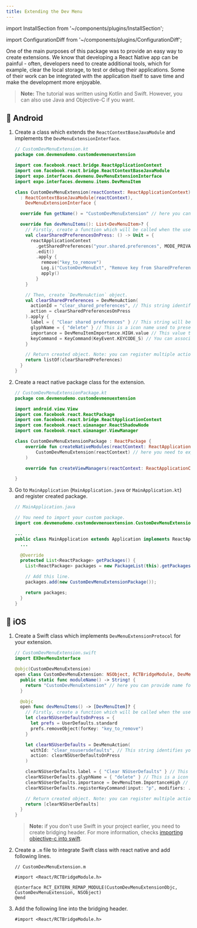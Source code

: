```yaml
---
title: Extending the Dev Menu
---
```


import InstallSection from '~/components/plugins/InstallSection';

import ConfigurationDiff from '~/components/plugins/ConfigurationDiff';

One of the main purposes of this package was to provide an easy way to create extensions. We know that developing a React Native app can be painful - often, developers need to create additional tools, which for example, clear the local storage, to test or debug their applications. Some of their work can be integrated with the application itself to save time and make the development more enjoyable.

> **Note:** The tutorial was written using Kotlin and Swift. However, you can also use Java and Objective-C if you want.

## 🤖 Android

1. Create a class which extends the `ReactContextBaseJavaModule` and implements the `DevMenuExtensionInterface`.

   ```kotlin
   // CustomDevMenuExtension.kt
   package com.devmenudemo.customdevmenuextension

   import com.facebook.react.bridge.ReactApplicationContext
   import com.facebook.react.bridge.ReactContextBaseJavaModule
   import expo.interfaces.devmenu.DevMenuExtensionInterface
   import expo.interfaces.devmenu.items.DevMenuItem

   class CustomDevMenuExtension(reactContext: ReactApplicationContext)
     : ReactContextBaseJavaModule(reactContext),
       DevMenuExtensionInterface {

     override fun getName() = "CustomDevMenuExtension" // here you can provide name for your extension

     override fun devMenuItems(): List<DevMenuItem>? {
       // Firstly, create a function which will be called when the user presses the button.
       val clearSharedPreferencesOnPress: () -> Unit = {
         reactApplicationContext
           .getSharedPreferences("your.shared.preferences", MODE_PRIVATE)
           .edit()
           .apply {
             remove("key_to_remove")
             Log.i("CustomDevMenuExt", "Remove key from SharedPreferences")
             apply()
           }
       }

       // Then, create `DevMenuAction` object.
       val clearSharedPreferences = DevMenuAction(
         actionId = "clear_shared_preferences", // This string identifies your custom action. Make sure that it's unique.
         action = clearSharedPreferencesOnPress
       ).apply {
         label = { "Clear shared preferences" } // This string will be displayed in the dev menu.
         glyphName = { "delete" } // This is a icon name used to present your action. You can use any icon from the `MaterialCommunityIcons`.
         importance = DevMenuItemImportance.HIGH.value // This value tells the dev-menu in which order the actions should be rendered.
         keyCommand = KeyCommand(KeyEvent.KEYCODE_S) // You can associate key commend with your action.
       }

       // Return created object. Note: you can register multiple actions if you want.
       return listOf(clearSharedPreferences)
     }
   }
   ```

2. Create a react native package class for the extension.

   ```kotlin
   // CustomDevMenuExtensionPackage.kt
   package com.devmenudemo.customdevmenuextension

   import android.view.View
   import com.facebook.react.ReactPackage
   import com.facebook.react.bridge.ReactApplicationContext
   import com.facebook.react.uimanager.ReactShadowNode
   import com.facebook.react.uimanager.ViewManager

   class CustomDevMenuExtensionPackage : ReactPackage {
       override fun createNativeModules(reactContext: ReactApplicationContext) = listOf(
           CustomDevMenuExtension(reactContext) // here you need to export your custom extension
       )

       override fun createViewManagers(reactContext: ReactApplicationContext): List<ViewManager<View, ReactShadowNode<*>>> = listOf()

   }
   ```

3. Go to `MainApplication` (`MainApplication.java` or `MainApplication.kt`) and register created package.

   ```java
   // MainApplication.java

   // You need to import your custom package.
   import com.devmenudemo.customdevmenuextension.CustomDevMenuExtensionPackage; // the package can be different in your case

   ...
   public class MainApplication extends Application implements ReactApplication {
     ...

     @Override
     protected List<ReactPackage> getPackages() {
       List<ReactPackage> packages = new PackageList(this).getPackages();

       // Add this line.
       packages.add(new CustomDevMenuExtensionPackage());

       return packages;
     }
   }
   ```

## 🍏 iOS

1. Create a Swift class which implements `DevMenuExtensionProtocol` for your extension.

   ```swift
   // CustomDevMenuExtension.swift
   import EXDevMenuInterface

   @objc(CustomDevMenuExtension)
   open class CustomDevMenuExtension: NSObject, RCTBridgeModule, DevMenuExtensionProtocol {
     public static func moduleName() -> String! {
       return "CustomDevMenuExtension" // here you can provide name for your extension
     }

     @objc
     open func devMenuItems() -> [DevMenuItem]? {
       // Firstly, create a function which will be called when the user presses the button.
       let clearNSUserDefaultsOnPress = {
         let prefs = UserDefaults.standard
         prefs.removeObject(forKey: "key_to_remove")
       }

       let clearNSUserDefaults = DevMenuAction(
         withId: "clear_nsusersdefaults", // This string identifies your custom action. Make sure that it's unique.
         action: clearNSUserDefaultsOnPress
       )

       clearNSUserDefaults.label = { "Clear NSUserDefaults" } // This string will be displayed in the dev menu.
       clearNSUserDefaults.glyphName = { "delete" } // This is a icon name used to present your action. You can use any icon from the `MaterialCommunityIcons`.
       clearNSUserDefaults.importance = DevMenuItem.ImportanceHigh // This value tells the dev-menu in which order the actions should be rendered.
       clearNSUserDefaults.registerKeyCommand(input: "p", modifiers: .command) // You can associate key commend with your action.

       // Return created object. Note: you can register multiple actions if you want.
       return [clearNSUserDefaults]
     }
   }
   ```

   > **Note:** if you don't use Swift in your project earlier, you need to create bridging header. For more information, checks [importing objective-c into swift](https://developer.apple.com/documentation/swift/imported_c_and_objective-c_apis/importing_objective-c_into_swift).

2. Create a `.m` file to integrate Swift class with react native and add following lines.

   ```objc
   // CustomDevMenuExtension.m

   #import <React/RCTBridgeModule.h>

   @interface RCT_EXTERN_REMAP_MODULE(CustomDevMenuExtensionObjc, CustomDevMenuExtension, NSObject)
   @end
   ```

3. Add the following line into the bridging header.

   ```objc
   #import <React/RCTBridgeModule.h>
   ```
